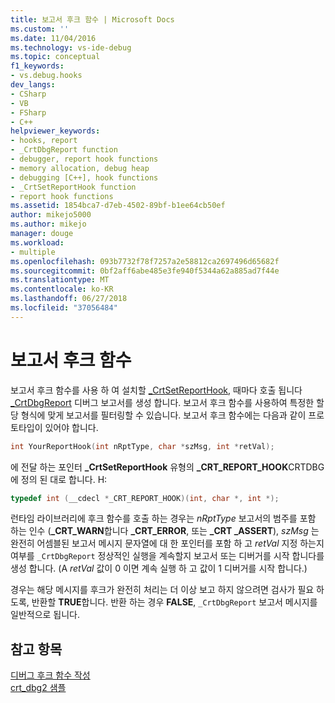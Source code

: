 ```yaml
---
title: 보고서 후크 함수 | Microsoft Docs
ms.custom: ''
ms.date: 11/04/2016
ms.technology: vs-ide-debug
ms.topic: conceptual
f1_keywords:
- vs.debug.hooks
dev_langs:
- CSharp
- VB
- FSharp
- C++
helpviewer_keywords:
- hooks, report
- _CrtDbgReport function
- debugger, report hook functions
- memory allocation, debug heap
- debugging [C++], hook functions
- _CrtSetReportHook function
- report hook functions
ms.assetid: 1854bca7-d7eb-4502-89bf-b1ee64cb50ef
author: mikejo5000
ms.author: mikejo
manager: douge
ms.workload:
- multiple
ms.openlocfilehash: 093b7732f78f7257a2e58812ca2697496d65682f
ms.sourcegitcommit: 0bf2aff6abe485e3fe940f5344a62a885ad7f44e
ms.translationtype: MT
ms.contentlocale: ko-KR
ms.lasthandoff: 06/27/2018
ms.locfileid: "37056484"
---
```

# <a name="report-hook-functions"></a>보고서 후크 함수
보고서 후크 함수를 사용 하 여 설치할 [_CrtSetReportHook](/cpp/c-runtime-library/reference/crtsetreporthook), 때마다 호출 됩니다 [_CrtDbgReport](/cpp/c-runtime-library/reference/crtdbgreport-crtdbgreportw) 디버그 보고서를 생성 합니다. 보고서 후크 함수를 사용하여 특정한 할당 형식에 맞게 보고서를 필터링할 수 있습니다. 보고서 후크 함수에는 다음과 같이 프로토타입이 있어야 합니다.  
  
```cpp
int YourReportHook(int nRptType, char *szMsg, int *retVal);  
```  
  
 에 전달 하는 포인터 **_CrtSetReportHook** 유형의 **_CRT_REPORT_HOOK**CRTDBG에 정의 된 대로 합니다. H:  
  
```cpp
typedef int (__cdecl *_CRT_REPORT_HOOK)(int, char *, int *);  
```  
  
 런타임 라이브러리에 후크 함수를 호출 하는 경우는 *nRptType* 보고서의 범주를 포함 하는 인수 (**_CRT_WARN**합니다 **_CRT_ERROR**, 또는 **_CRT _ASSERT**), *szMsg* 는 완전히 어셈블된 보고서 메시지 문자열에 대 한 포인터를 포함 하 고 *retVal* 지정 하는지 여부를 `_CrtDbgReport` 정상적인 실행을 계속할지 보고서 또는 디버거를 시작 합니다를 생성 합니다. (A *retVal* 값이 0 이면 계속 실행 하 고 값이 1 디버거를 시작 합니다.)  
  
 경우는 해당 메시지를 후크가 완전히 처리는 더 이상 보고 하지 않으려면 검사가 필요 하도록, 반환할 **TRUE**합니다. 반환 하는 경우 **FALSE**, `_CrtDbgReport` 보고서 메시지를 일반적으로 됩니다.  
  
## <a name="see-also"></a>참고 항목  
 [디버그 후크 함수 작성](../debugger/debug-hook-function-writing.md)   
 [crt_dbg2 샘플](http://msdn.microsoft.com/en-us/21e1346a-6a17-4f57-b275-c76813089167)
